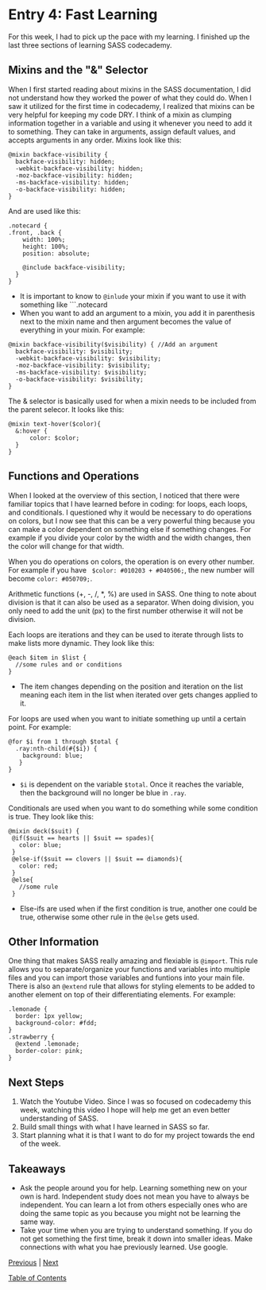# Entry 4: Fast Learning
For this week, I had to pick up the pace with my learning. I finished up the last three sections of learning SASS codecademy.

## Mixins and the "&" Selector 
When I first started reading about mixins in the SASS documentation, I did not understand how they worked the power of what they could do. When I saw it utilized for the first time in codecademy, I realized that mixins can be very helpful for keeping my code DRY. I think of a mixin as clumping information together in a variable and using it whenever you need to add it to something. They can take in arguments, assign default values, and accepts arguments in any order. 
Mixins look like this:
```
@mixin backface-visibility {
  backface-visibility: hidden;
  -webkit-backface-visibility: hidden;
  -moz-backface-visibility: hidden;
  -ms-backface-visibility: hidden;
  -o-backface-visibility: hidden;
}
```
And are used like this:

```
.notecard {
.front, .back {
    width: 100%;
    height: 100%;
    position: absolute;

    @include backface-visibility;
  }
}
```
+ It is important to know to ```@inlude``` your mixin if you want to use it with something like ```.notecard
+ When you want to add an argument to a mixin, you add it in parenthesis next to the mixin name and then argument becomes the value of everything in your mixin. For example:
```
@mixin backface-visibility($visibility) { //Add an argument
  backface-visibility: $visibility;
  -webkit-backface-visibility: $visibility;
  -moz-backface-visibility: $visibility;
  -ms-backface-visibility: $visibility;
  -o-backface-visibility: $visibility;
}
```

The & selector is basically used for when a mixin needs to be included from the parent selecor. It looks like this:
```
@mixin text-hover($color){
  &:hover {
      color: $color; 
  }
}

```

## Functions and Operations
When I looked at the overview of this section, I noticed that there were familiar topics that I have learned before in coding: for loops, each loops, and conditionals. I questioned why it would be necessary to do operations on colors, but I now see that this can be a very powerful thing because you can make a color dependent on something else if something changes. For example if you divide your color by the width and the width changes, then the color will change for that width. 

When you do operations on colors, the operation is on every other number. For example if you have ``` $color: #010203 + #040506;```, the new number will become ```color: #050709;```.

Arithmetic functions (+, -, /, *, %) are used in SASS. One thing to note about division is that it can also be used as a separator. When doing division, you only need to add the unit (px) to the first number otherwise it will not be division. 

Each loops are iterations and they can be used to iterate through lists to make lists more dynamic. They look like this: 
```
@each $item in $list {
  //some rules and or conditions
}
```
+ The item changes depending on the position and iteration on the list meaning each item in the list when iterated over gets changes applied to it. 

For loops are used when you want to initiate something up until a certain point. For example:
```
@for $i from 1 through $total {
  .ray:nth-child(#{$i}) {
    background: blue;
   }
}
```
+ ```$i``` is dependent on the variable ```$total```. Once it reaches the variable, then the background will no longer be blue in ```.ray```. 

Conditionals are used when you want to do something while some condition is true. They look like this:
```
@mixin deck($suit) {
 @if($suit == hearts || $suit == spades){
   color: blue;
 }
 @else-if($suit == clovers || $suit == diamonds){
   color: red;
 }
 @else{
   //some rule
 }

```

+ Else-ifs are used when if the first condition is true, another one could be true, otherwise some other rule in the ```@else``` gets used. 


## Other Information
One thing that makes SASS really amazing and flexiable is ```@import```. This rule allows you to separate/organize your functions and variables into multiple files and you can import those variables and funtions into your main file. There is also an ```@extend``` rule that allows for styling elements to be added to another element on top of their differentiating elements. For example: 
```
.lemonade {
  border: 1px yellow;
  background-color: #fdd;
}
.strawberry {
  @extend .lemonade;
  border-color: pink;
}
```


## Next Steps
1. Watch the Youtube Video. Since I was so focused on codecademy this week, watching this video I hope will help me get an even better understanding of SASS.
2. Build small things with what I have learned in SASS so far. 
3. Start planning what it is that I want to do for my project towards the end of the week. 

## Takeaways
+ Ask the people around you for help. Learning something new on your own is hard. Independent study does not mean you have to always be independent. You can learn a lot from others especially ones who are doing the same topic as you because you might not be learning the same way.
+ Take your time when you are trying to understand something. If you do not get something the first time, break it down into smaller ideas. Make connections with what you hae previously learned. Use google. 








[Previous](../entries/entry03.md) |  [Next](../entries/entry05.md)

[Table of Contents](../README.md)